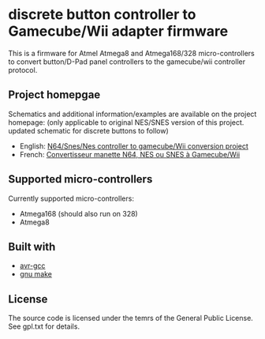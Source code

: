 # discrete button controller to Gamecube/Wii adapter firmware

This is a firmware for Atmel Atmega8 and Atmega168/328 micro-controllers to convert
button/D-Pad panel controllers to the gamecube/wii controller protocol.

## Project homepgae

Schematics and additional information/examples are available on the project homepage:
(only applicable to original NES/SNES version of this project. updated schematic for discrete buttons to follow)

* English: [N64/Snes/Nes controller to gamecube/Wii conversion project](http://www.raphnet.net/electronique/x2wii/index_en.php)
* French: [Convertisseur manette N64, NES ou SNES à Gamecube/Wii](http://www.raphnet.net/electronique/x2wii/index.php)

## Supported micro-controllers

Currently supported micro-controllers:

* Atmega168 (should also run on 328)
* Atmega8

## Built with

* [avr-gcc](https://gcc.gnu.org/wiki/avr-gcc)
* [gnu make](https://www.gnu.org/software/make/manual/make.html)

## License

The source code is licensed under the temrs of the General Public License. See gpl.txt for details.
